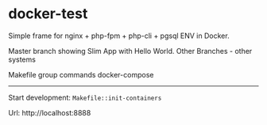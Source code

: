 # docker-test

Simple frame for nginx + php-fpm + php-cli + pgsql ENV in Docker. 

Master branch showing Slim App with Hello World. Other Branches - other systems

Makefile group commands docker-compose

---

Start development: `Makefile::init-containers`

Url: http://localhost:8888